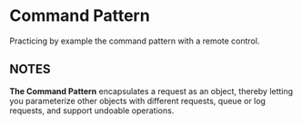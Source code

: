 ﻿# Command Pattern
Practicing by example the command pattern with a remote control.


## NOTES

**The Command Pattern** encapsulates a request as an object, thereby letting you parameterize other objects with different requests, queue or log requests, and support undoable operations.


